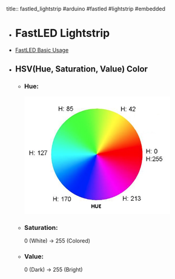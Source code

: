 title:: fastled_lightstrip
#arduino #fastled #lightstrip #embedded

- # FastLED Lightstrip
- [FastLED Basic Usage](https://github.com/FastLED/FastLED/wiki/Basic-usage)
- ## HSV(Hue, Saturation, Value) Color
	- ### Hue:
	  ![image.png](../assets/image_1666369268220_0.png)
	- ### Saturation:
	  0 (White) -> 255 (Colored)
	- ### Value:
	  0 (Dark) -> 255 (Bright)